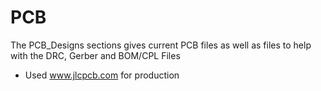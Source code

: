 # PCB

The PCB_Designs sections gives current PCB files as well as files to help with the DRC, Gerber and BOM/CPL Files 
- Used www.jlcpcb.com for production
